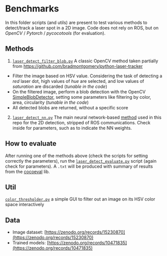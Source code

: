 # Benchmarks
In this folder scripts (and utils) are present to test various methods to detect/track a laser spot in a 2D image. Code does not rely on ROS, but on *OpenCV* / *Pytorch* / *pycocotools* (for evaluation).

## Methods
1. [`laser_detect_filter_blob.py`](./laser_detect_filter_blob.py) A classic OpenCV method taken partially from https://github.com/bradmontgomery/python-laser-tracker
  - Filter the image based on HSV value. Considering the task of detecting a *red* laser dot, high values of *hue* are selected, and low values of *saturation* are discarded (*tunable in the code*)
  - On the filtered image, perform a blob detection with the OpenCV [SimpleBlobDetector](https://docs.opencv.org/4.10.0/d0/d7a/classcv_1_1SimpleBlobDetector.html), setting some parameters like filtering by color, area, circularity (*tunable in the code*)
  - All detected blobs are returned, without a specific score

2. [`laser_detect_nn.py`](./laser_detect_nn.py) The main neural network-based [method](../scripts/inferNodeROS.py) used in this repo for the 2D detection, stripped of ROS communications. Check inside for parameters, such as to indicate the NN weights.

## How to evaluate
After running one of the methods above (check the scripts for setting correctly the parameters), run the [`laser_detect_evaluate.py`](./laser_detect_evaluate.py) script (again check for parameters). A `.txt` will be produced with summary of results from the [cocoeval](https://cocodataset.org/#detection-eval) lib.

## Util
[`color_thresholder.py`](./color_thresholder.py) a simple GUI to filter out an image on its HSV color space interactively

## Data
- Image dataset: [https://zenodo.org/records/15230870](https://zenodo.org/records/15230870)
- Trained models: [https://zenodo.org/records/10471835](https://zenodo.org/records/10471835)